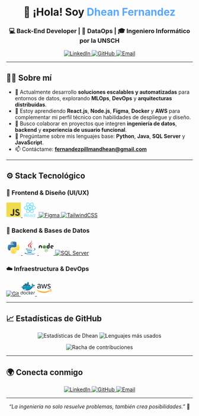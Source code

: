 <h1 align="center">👋 ¡Hola! Soy <span style="color:#58a6ff">Dhean Fernandez</span></h1>
<h3 align="center">💻 Back-End Developer | 🧠 DataOps | 🎓 Ingeniero Informático por la UNSCH</h3>

<p align="center">
  <a href="https://linkedin.com/in/dhean-fernandez" target="_blank">
    <img src="https://raw.githubusercontent.com/rahuldkjain/github-profile-readme-generator/master/src/images/icons/Social/linked-in-alt.svg" alt="LinkedIn" height="30" width="40" />
  </a>
  <a href="https://github.com/DheanFernandez" target="_blank">
    <img src="https://skillicons.dev/icons?i=github" alt="GitHub" height="30" width="40"/>
  </a>
  <a href="mailto:fernandezpillmandhean@gmail.com" target="_blank">
    <img src="https://skillicons.dev/icons?i=gmail" alt="Email" height="30" width="40"/>
  </a>
</p>

---

## 👨‍💻 Sobre mí

- 🔭 Actualmente desarrollo **soluciones escalables y automatizadas** para entornos de datos, explorando **MLOps**, **DevOps** y **arquitecturas distribuidas**.  
- 🌱 Estoy aprendiendo **React.js**, **Node.js**, **Figma**, **Docker** y **AWS** para complementar mi perfil técnico con habilidades de despliegue y diseño.  
- 🤝 Busco colaborar en proyectos que integren **ingeniería de datos**, **backend** y **experiencia de usuario funcional**.  
- 💬 Pregúntame sobre mis lenguajes base: **Python**, **Java**, **SQL Server** y **JavaScript**.  
- 📫 Contáctame: **fernandezpillmandhean@gmail.com**

---

## ⚙️ Stack Tecnológico

### 🎨 Frontend & Diseño (UI/UX)
<p align="left">
  <a href="https://developer.mozilla.org/en-US/docs/Web/JavaScript" target="_blank">
    <img src="https://raw.githubusercontent.com/devicons/devicon/master/icons/javascript/javascript-original.svg" width="40" height="40" alt="JavaScript"/>
  </a>
  <a href="https://react.dev" target="_blank">
    <img src="https://raw.githubusercontent.com/devicons/devicon/master/icons/react/react-original-wordmark.svg" width="40" height="40" alt="React"/>
  </a>
  <a href="https://www.figma.com/" target="_blank">
    <img src="https://www.vectorlogo.zone/logos/figma/figma-icon.svg" width="40" height="40" alt="Figma"/>
  </a>
  <a href="https://tailwindcss.com/" target="_blank">
    <img src="https://www.vectorlogo.zone/logos/tailwindcss/tailwindcss-icon.svg" width="40" height="40" alt="TailwindCSS"/>
  </a>
</p>

### 🧩 Backend & Bases de Datos
<p align="left">
  <a href="https://www.python.org" target="_blank">
    <img src="https://raw.githubusercontent.com/devicons/devicon/master/icons/python/python-original.svg" width="40" height="40" alt="Python"/>
  </a>
  <a href="https://www.java.com" target="_blank">
    <img src="https://raw.githubusercontent.com/devicons/devicon/master/icons/java/java-original.svg" width="40" height="40" alt="Java"/>
  </a>
  <a href="https://nodejs.org" target="_blank">
    <img src="https://raw.githubusercontent.com/devicons/devicon/master/icons/nodejs/nodejs-original-wordmark.svg" width="40" height="40" alt="NodeJS"/>
  </a>
  <a href="https://www.microsoft.com/es-es/sql-server" target="_blank">
    <img src="https://www.svgrepo.com/show/303229/microsoft-sql-server-logo.svg" width="40" height="40" alt="SQL Server"/>
  </a>
</p>

### ☁️ Infraestructura & DevOps
<p align="left">
  <a href="https://git-scm.com/" target="_blank">
    <img src="https://www.vectorlogo.zone/logos/git-scm/git-scm-icon.svg" width="40" height="40" alt="Git"/>
  </a>
  <a href="https://www.docker.com/" target="_blank">
    <img src="https://raw.githubusercontent.com/devicons/devicon/master/icons/docker/docker-original-wordmark.svg" width="40" height="40" alt="Docker"/>
  </a>
  <a href="https://aws.amazon.com/" target="_blank">
    <img src="https://raw.githubusercontent.com/devicons/devicon/master/icons/amazonwebservices/amazonwebservices-original-wordmark.svg" width="40" height="40" alt="AWS"/>
  </a>
</p>

---

## 📈 Estadísticas de GitHub

<p align="center">
  <img src="https://github-readme-stats.vercel.app/api?username=DheanFernandez&show_icons=true&theme=dracula&count_private=true" alt="Estadísticas de Dhean" height="160"/>
  <img src="https://github-readme-stats.vercel.app/api/top-langs/?username=DheanFernandez&layout=compact&theme=dracula" alt="Lenguajes más usados" height="160"/>
</p>

<p align="center">
  <img src="https://github-readme-streak-stats.herokuapp.com/?user=DheanFernandez&theme=dracula" alt="Racha de contribuciones"/>
</p>

---

## 🌍 Conecta conmigo
<p align="center">
  <a href="https://linkedin.com/in/dhean-fernandez" target="_blank">
    <img src="https://skillicons.dev/icons?i=linkedin" alt="LinkedIn"/>
  </a>
  <a href="https://github.com/DheanFernandez" target="_blank">
    <img src="https://skillicons.dev/icons?i=github" alt="GitHub"/>
  </a>
  <a href="mailto:fernandezpillmandhean@gmail.com" target="_blank">
    <img src="https://skillicons.dev/icons?i=gmail" alt="Email"/>
  </a>
</p>

---

<p align="center">
  <em>“La ingeniería no solo resuelve problemas, también crea posibilidades.”</em> 🚀
</p>
